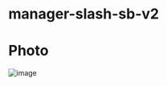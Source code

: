 # manager-slash-sb-v2

# Photo
![image](https://github.com/sewiiiii/manager-slash-sb-v2/assets/138306559/9133ae12-20d4-4bc2-8202-a795cb7c1a0d)
